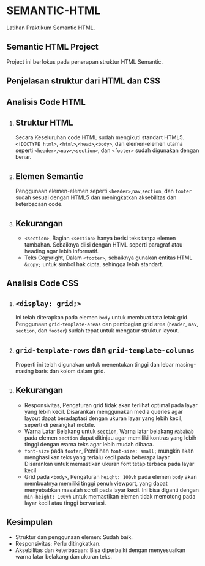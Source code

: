 # SEMANTIC-HTML 
Latihan Praktikum Semantic HTML.

## Semantic HTML Project ##
Project ini berfokus pada penerapan struktur HTML Semantic.

## Penjelasan struktur dari HTML dan CSS ##

## Analisis Code HTML ##
1. ## Struktur HTML ##
   Secara Keseluruhan code HTML sudah mengikuti standart HTML5. `<!DOCTYPE html>`, `<html>`,`<head>`,`<body>`, dan elemen-elemen utama seperti `<header>`,`<nav>`,`<section>`, dan `<footer>` sudah digunakan dengan benar.
2. ## Elemen Semantic ##
   Penggunaan elemen-elemen seperti `<header>`,`nav`,`section`, dan `footer` sudah sesuai dengan HTML5 dan meningkatkan aksebilitas dan keterbacaan code.
3. ## Kekurangan ##
   * `<section>`, Bagian `<section>` hanya berisi teks tanpa elemen tambahan. Sebaiknya diisi dengan HTML seperti paragraf atau heading agar lebih informatif.
   * Teks Copyright, Dalam `<footer>`, sebaiknya gunakan entitas HTML `&copy;` untuk simbol hak cipta, sehingga lebih standart.
  
## Analisis Code CSS ##
1. ## `<display: grid;>` ##
   Ini telah diterapkan pada elemen `body` untuk membuat tata letak grid. Penggunaan `grid-template-areas` dan pembagian grid area (`header`, `nav`, `section`, dan `footer`) sudah tepat untuk mengatur struktur layout.
2. ## `grid-template-rows` dan `grid-template-columns` ##
   Properti ini telah digunakan untuk menentukan tinggi dan lebar masing-masing baris dan kolom dalam grid.
3. ## Kekurangan ##
   * Responsivitas, Pengaturan grid tidak akan terlihat optimal pada layar yang lebih kecil. Disarankan menggunakan media queries agar layout dapat beradaptasi dengan ukuran layar yang lebih kecil, seperti di perangkat mobile.
   * Warna Latar Belakang untuk `section`, Warna latar belakang `#ababab` pada elemen `section` dapat ditinjau agar memiliki kontras yang lebih tinggi dengan warna teks agar lebih mudah dibaca.
   * `font-size` pada `footer`, Pemilihan `font-size: small;` mungkin akan menghasilkan teks yang terlalu kecil pada beberapa layar. Disarankan untuk memastikan ukuran font tetap terbaca pada layar kecil
   * Grid pada `<body>`, Pengaturan `height: 100vh` pada elemen `body` akan membuatnya memiliki tinggi penuh viewport, yang dapat menyebabkan masalah scroll pada layar kecil. Ini bisa diganti dengan `min-height: 100vh` untuk memastikan elemen tidak memotong pada layar kecil atau tinggi bervariasi.
  
## Kesimpulan ##
* Struktur dan penggunaan elemen: Sudah baik.
* Responsivitas: Perlu ditingkatkan.
* Aksebilitas dan keterbacaan:  Bisa diperbaiki dengan menyesuaikan warna latar belakang dan ukuran teks.
